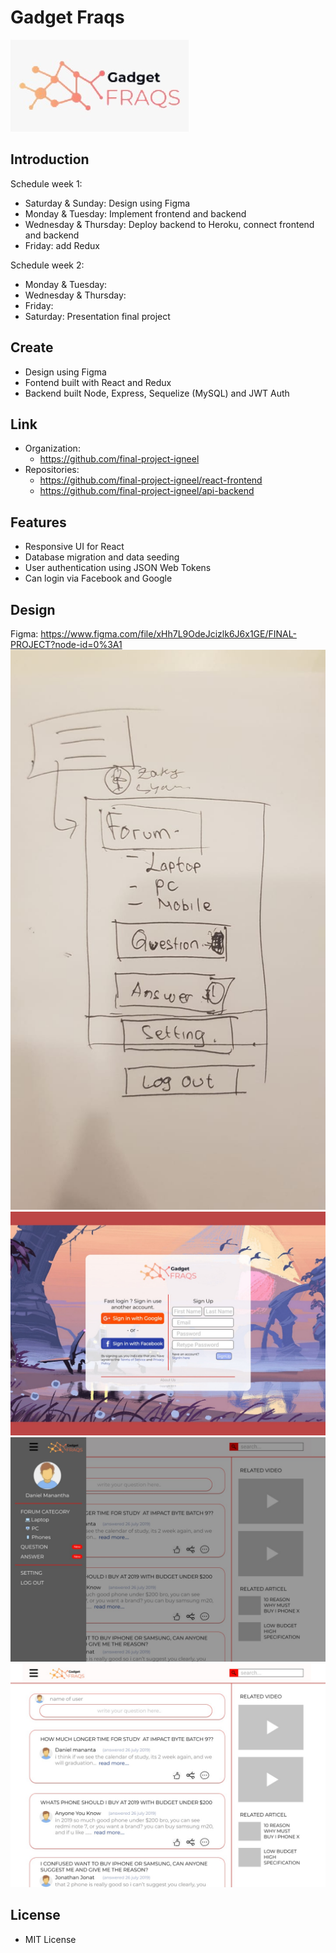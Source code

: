 # Gadget Fraqs

![Design 005](./assets/design/005designlogo.jpeg)

## Introduction

Schedule week 1:

-   Saturday & Sunday: Design using Figma
-   Monday & Tuesday: Implement frontend and backend
-   Wednesday & Thursday: Deploy backend to Heroku, connect frontend and backend
-   Friday: add Redux

Schedule week 2:

-   Monday & Tuesday:
-   Wednesday & Thursday:
-   Friday:
-   Saturday: Presentation final project

## Create

-   Design using Figma
-   Fontend built with React and Redux
-   Backend built Node, Express, Sequelize (MySQL) and JWT Auth

## Link

-   Organization:
    -   https://github.com/final-project-igneel
-   Repositories:
    -   https://github.com/final-project-igneel/react-frontend
    -   https://github.com/final-project-igneel/api-backend

## Features

-   Responsive UI for React
-   Database migration and data seeding
-   User authentication using JSON Web Tokens
-   Can login via Facebook and Google

## Design

Figma: https://www.figma.com/file/xHh7L9OdeJcizlk6J6x1GE/FINAL-PROJECT?node-id=0%3A1
![Design 001](./assets/design/001design.jpeg)
![Design 002](./assets/design/002design.jpeg)
![Design 003](./assets/design/003design.jpeg)
![Design 004](./assets/design/004design.jpeg)

## License

-   MIT License
